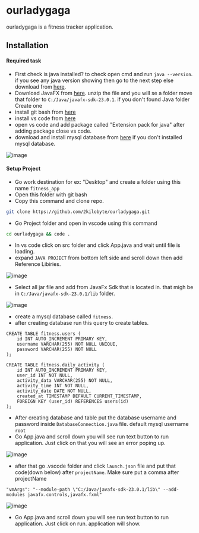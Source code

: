 # ourladygaga

ourladygaga is a fitness tracker application.
## Installation

#### Required task

- First check is java installed? to check open cmd and run `java --version`. if you see any java version showing then go to the next step else download from [here](https://download.oracle.com/java/23/latest/jdk-23_windows-x64_bin.exe).
- Download JavaFX from [here](https://download2.gluonhq.com/openjfx/23.0.1/openjfx-23.0.1_windows-x64_bin-sdk.zip). unzip the file and you will se a folder move that folder to `C:/Java/javafx-sdk-23.0.1`. if you don't found Java folder Create one
- install git bash from [here](https://github.com/git-for-windows/git/releases/download/v2.47.0.windows.1/Git-2.47.0-64-bit.exe)
- install vs code from [here](https://code.visualstudio.com/sha/download?build=stable&os=win32-x64-user)
- open vs code and add package called "Extension pack for java" after adding package close vs code.
- download and install mysql database from [here](https://dev.mysql.com/downloads/installer/) if you don't installed mysql database.

![image](https://github.com/user-attachments/assets/5bf636d4-ddf1-4a4d-9b48-4317001790fc)


#### Setup Project

- Go work destination for ex: "Desktop" and create a folder using this name `fitness_app`
- Open this folder with git bash
- Copy this command and clone repo.
```bash
git clone https://github.com/2kilobyte/ourladygaga.git
```
- Go Project folder and open in vscode using this command
```bash
cd ourladygaga && code .
```
- In vs code click on src folder and click App.java and wait until file is loading.
- expand `JAVA PROJECT` from bottom left side and scroll down then add Reference Libiries.

![image](https://github.com/user-attachments/assets/0f7af9b5-706c-4254-8e8f-bae73cab9894)

- Select all jar file and add from JavaFx Sdk that is located in. that migh be in `C:/Java/javafx-sdk-23.0.1/lib` folder.

![image](https://github.com/user-attachments/assets/b6ff4628-4e6b-4039-845b-481633fe1924)

- create a mysql database called `fitness`.
- after creating database run this query to create tables.
```
CREATE TABLE fitness.users (
    id INT AUTO_INCREMENT PRIMARY KEY,
    username VARCHAR(255) NOT NULL UNIQUE,
    password VARCHAR(255) NOT NULL
);

CREATE TABLE fitness.daily_activity (
    id INT AUTO_INCREMENT PRIMARY KEY,    
    user_id INT NOT NULL,                  
    activity_data VARCHAR(255) NOT NULL,  
    activity_time INT NOT NULL,            
    activity_date DATE NOT NULL, 
    created_at TIMESTAMP DEFAULT CURRENT_TIMESTAMP,          
    FOREIGN KEY (user_id) REFERENCES users(id)  
);
```
- After creating database and table put the database username and password inside `DatabaseConnection.java` file. default mysql username `root`
- Go App.java and scroll down you will see run text button to run application. Just click on that you will see an error poping up.

![image](https://github.com/user-attachments/assets/3abf32d0-0836-42e9-a204-c9403b9f79be)

- after that go .vscode folder and click `launch.json` file and put that code(down below) after `projectName`. Make sure put a comma after projectName
```
"vmArgs": "--module-path \"C:/Java/javafx-sdk-23.0.1/lib\" --add-modules javafx.controls,javafx.fxml"
```

![image](https://github.com/user-attachments/assets/a99589b5-353e-4b9a-b888-084779123c39)

- Go App.java and scroll down you will see run text button to run application. Just click on run. application will show.

